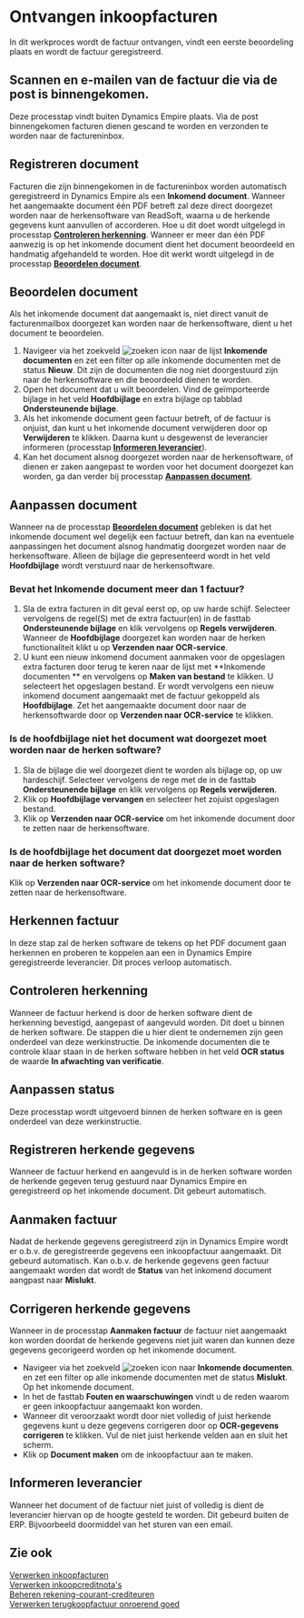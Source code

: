 # Ontvangen inkoopfacturen

In dit werkproces wordt de factuur ontvangen, vindt een eerste beoordeling plaats en wordt de factuur geregistreerd.

## Scannen en e-mailen van de factuur die via de post is binnengekomen.

Deze processtap vindt buiten Dynamics Empire plaats. Via de post binnengekomen facturen dienen gescand te worden en verzonden te worden naar de factureninbox. 

## Registreren document

Facturen die zijn binnengekomen in de factureninbox worden automatisch geregistreerd in Dynamics Empire als een **Inkomend document**. Wanneer het aangemaakte document één PDF betreft zal deze direct doorgezet worden naar de herkensoftware van ReadSoft, waarna u de herkende gegevens kunt aanvullen of accorderen. Hoe u dit doet wordt uitgelegd in processtap **[Controleren herkenning](#controleren-herkenning)**.
Wanneer er meer dan één PDF aanwezig is op het inkomende document dient het document beoordeeld en handmatig afgehandeld te worden. Hoe dit werkt wordt uitgelegd in de processtap **[Beoordelen document](#beoordelen-document)**. 

## Beoordelen document

Als het inkomende document dat aangemaakt is, niet direct vanuit de facturenmailbox doorgezet kan worden naar de herkensoftware, dient u het document te beoordelen. 

1. Navigeer via het zoekveld ![zoeken icon](/assets/images/zoeken.png "zoeken icon") naar de lijst **Inkomende documenten** en zet een filter op alle inkomende documenten met de status **Nieuw**. Dit zijn de documenten die nog niet doorgestuurd zijn naar de herkensoftware en die beoordeeld dienen te worden. 
2. Open het document dat u wilt beoordelen. Vind de geïmporteerde bijlage in het veld **Hoofdbijlage** en extra bijlage op tabblad **Ondersteunende bijlage**. 
3. Als het inkomende document geen factuur betreft, of de factuur is onjuist, dan kunt u het inkomende document verwijderen door op **Verwijderen** te klikken. Daarna kunt u desgewenst de leverancier informeren (processtap **[Informeren leverancier](#informeren-leverancier)**).
4. Kan het document alsnog doorgezet worden naar de herkensoftware, of dienen er zaken aangepast te worden voor het document doorgezet kan worden, ga dan verder bij processtap **[Aanpassen document](#aanpassen-document)**. 

## Aanpassen document

Wanneer na de processtap **[Beoordelen document](#beoordelen-document)** gebleken is dat het inkomende document wel degelijk een factuur betreft, dan kan na eventuele aanpassingen het document alsnog handmatig doorgezet worden naar de herkensoftware. Alleen de bijlage die gepresenteerd wordt in het veld **Hoofdbijlage** wordt verstuurd naar de herkensoftware. 

### Bevat het **Inkomende document** meer dan 1 factuur? 

1. Sla de extra facturen in dit geval eerst op, op uw harde schijf. Selecteer vervolgens de regel(S) met de extra factuur(en) in de fasttab **Ondersteunende bijlage** en klik vervolgens op **Regels verwijderen**. Wanneer de **Hoofdbijlage** doorgezet kan worden naar de herken functionaliteit klikt u op **Verzenden naar OCR-service**.
2. U kunt een nieuw inkomend document aanmaken voor de opgeslagen extra facturen door terug te keren naar de lijst met **Inkomende documenten ** en vervolgens op **Maken van bestand** te klikken. U selecteert het opgeslagen bestand. Er wordt vervolgens een nieuw inkomend document aangemaakt met de factuur gekoppeld als **Hoofdbijlage**.  Zet het aangemaakte document door naar de herkensoftwarde door op **Verzenden naar OCR-service** te klikken. 

### Is de hoofdbijlage niet het document wat doorgezet moet worden naar de herken software? 

1. Sla de bijlage die wel doorgezet dient te worden als bijlage op, op uw hardeschijf. Selecteer vervolgens de rege met de  in de fasttab **Ondersteunende bijlage** en klik vervolgens op **Regels verwijderen**.
2. Klik op **Hoofdbijlage vervangen** en selecteer het zojuist opgeslagen bestand. 
3. Klik op **Verzenden naar OCR-service** om het inkomende document door te zetten naar de herkensoftware. 

### Is de hoofdbijlage het document dat doorgezet moet worden naar de herken software? 

Klik op **Verzenden naar OCR-service** om het inkomende document door te zetten naar de herkensoftware. 

## Herkennen factuur

In deze stap zal de herken software de tekens op het PDF document gaan herkennen en proberen te koppelen aan een in Dynamics Empire geregistreerde leverancier. Dit proces verloop automatisch. 

## Controleren herkenning

Wanneer de factuur herkend is door de herken software dient de herkenning bevestigd, aangepast of aangevuld worden. Dit doet u binnen de herken software. De stappen die u hier dient te ondernemen zijn geen onderdeel van deze werkinstructie. De inkomende documenten die te controle klaar staan in de herken software hebben in het veld **OCR status** de waarde **In afwachting van verificatie**. 

## Aanpassen status

Deze processtap wordt uitgevoerd binnen de herken software en is geen onderdeel van deze werkinstructie.

## Registreren herkende gegevens

Wanneer de factuur herkend en aangevuld is in de herken software worden de herkende gegeven terug gestuurd naar Dynamics Empire en geregistreerd op het inkomende document. Dit gebeurt automatisch. 

## Aanmaken factuur

Nadat de herkende gegevens geregistreerd zijn in Dynamics Empire wordt er o.b.v. de geregistreerde gegevens een inkoopfactuur aangemaakt. Dit gebeurd automatisch. Kan o.b.v. de herkende gegevens geen factuur aangemaakt worden dat wordt de **Status** van het inkomend document aangpast naar **Mislukt**. 

## Corrigeren herkende gegevens

Wanneer in de processtap **Aanmaken factuur** de factuur niet aangemaakt kon worden doordat de herkende gegevens niet juit waren dan kunnen deze gegevens gecorigeerd worden op het inkomende document. 

 - Navigeer via het zoekveld ![zoeken icon](/assets/images/zoeken.png "zoeken icon") naar **Inkomende documenten**. en zet een filter op alle inkomende documenten met de status **Mislukt**. Op het inkomende document. 
 - In het de fasttab **Fouten en waarschuwingen** vindt u de reden waarom er geen inkoopfactuur aangemaakt kon worden. 
 - Wanneer dit veroorzaakt wordt door niet volledig of juist herkende gegevens kunt u deze gegevens corrigeren door op **OCR-gegevens corrigeren** te klikken. Vul de niet juist herkende velden aan en sluit het scherm. 
 - Klik op **Document maken** om de inkoopfactuur aan te maken. 

## Informeren leverancier

Wanneer het document of de factuur niet juist of volledig is dient de leverancier hiervan op de hoogte gesteld te worden. Dit gebeurd buiten de ERP. Bijvoorbeeld doormiddel van het sturen van een email. 

## Zie ook

[Verwerken inkoopfacturen](../verwerken-inkoopfacturen/)  
[Verwerken inkoopcreditnota's](../verwerken-inkoopcreditnotas/)  
[Beheren rekening-courant-crediteuren](../beheren-rekening-courant-crediteuren/)  
[Verwerken terugkoopfactuur onroerend goed](../verwerken-terugkoopfactuur-onroerend-goed/)
